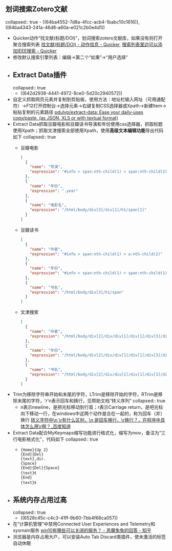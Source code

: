 ## 划词搜索Zotero文献
collapsed:: true
	- ((64ba4552-7d8a-4fcc-acb4-1babc10c1616)), ((64ba4343-241a-46d8-a60a-e021c2b0e4d1))
- Quicker动作“找文献(标题/DOI)”，划词搜索zotero文献库，如果没有则打开聚合搜索列表 [找文献(标题/DOI) - 动作信息 - Quicker](https://getquicker.net/Sharedaction?code=bbca1648-696a-48f4-3975-08da71e0d453), [搜索列表里边可以添加IEEE搜索 - Quicker](https://getquicker.net/Common/Topics/ViewTopic/14486)
- 修改默认搜索引擎列表：编辑->第二个“如果”->“用户选择”
- ## Extract Data插件
  collapsed:: true
	- ((642d2938-4441-4972-8ce0-5d20c2940572))
- 自定义抓取网页元素并复制到剪贴板，使用方法：地址栏输入网址（可用通配符）->F12打开控制台->选择元素->右键复制CSS选择器或Xpath->新建Item->粘贴复制的元素路径 [pdulvp/extract-data: Ease your daily-uses copy/paste. (as JSON, XLS or with textual format)](https://github.com/pdulvp/extract-data)
- Extract Data抓取豆瓣电影和豆瓣读书导演和年份使用css选择器，抓取标题使用Xpath；抓取文津搜索全部使用Xpath，使用**高级文本编辑功能**导出代码如下
  collapsed:: true
	- 豆瓣电影
	  ``` json
	  [
	    {
	      "name": "导演",
	      "expression": "#info > span:nth-child(1) > span:nth-child(2) > a:nth-child(1)"
	    },
	    {
	      "name": "年份",
	      "expression": ".year"
	    },
	    {
	      "name": "电影名",
	      "expression": "/html/body/div[3]/div[1]/h1/span[1]"
	    }
	  ]
	  ```
	- 豆瓣读书
	  ``` json
	  [
	    {
	      "name": "作者",
	      "expression": "#info > span:nth-child(1) > a:nth-child(2)"
	    },
	    {
	      "name": "年份",
	      "expression": "#info > span:nth-child(1) > span:nth-child(1)"
	    },
	    {
	      "name": "书名",
	      "expression": "/html/body/div[3]/h1/span"
	    }
	  ]
	  ```
	- 文津搜索
	  
	  ``` json
	  [
	    {
	      "name": "作者",
	      "expression": "/html/body/div[2]/div/div[1]/div[1]/div[3]/div[3]/a/span"
	    },
	    {
	      "name": "年份",
	      "expression": "/html/body/div[2]/div/div[1]/div[1]/div[3]/div[5]/span[2]"
	    },
	    {
	      "name": "书名",
	      "expression": "/html/body/div[2]/div/div[1]/div[1]/div[3]/div[1]"
	    }
	  ]
	  ```
- Trim为移除字符串开始和末尾的字符，LTrim是移除开始的字符，RTrim是移除末尾的字符，'r'n表示回车和换行，见帮助文档“转义序列”
  collapsed:: true
	- n表示newline，是把光标移动到行首；r表示Carriage return，是吧光标向下移动一行，在windows中这两个动作是合在一起的，称为回车（并）换行 [转义字符中\n \r有什么区别，\n 是回车换行，\r换行？，在程序中具体怎么用\r啊？_百度知道](https://zhidao.baidu.com/question/1959365868719216340.html)
- Extract Data配合MyKeymaps缩写功能进行格式化，缩写为mov，备注为“三行电影格式化”，代码如下
  collapsed:: true
	- ``` ahk
	  {Home}{Up 2}
	  {End}{Del}
	  {text},dir.
	  {Space}
	  {End}{Del}{Space}
	  {text}《
	  {End}
	  {text}》
	  ```
- ## 系统内存占用过高
  collapsed:: true
	- ((6528c45c-c4c3-41ff-9b60-7bb4f66ca057))
- 在“计算机管理”中禁用Connected User Experiences and Telemetry和sysmain服务 [win10有哪些可以关闭的服务？ - 恶魔兔兔的回答 - 知乎](https://www.zhihu.com/question/36192602/answer/243478840)
- 浏览器是内存占用大户，可以安装Auto Tab Discard类插件，使未激活的标签自动休眠